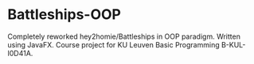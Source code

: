 # Battleships-OOP
Completely reworked hey2homie/Battleships in OOP paradigm. Written using JavaFX. Course project for KU Leuven Basic Programming B-KUL-I0D41A. 

